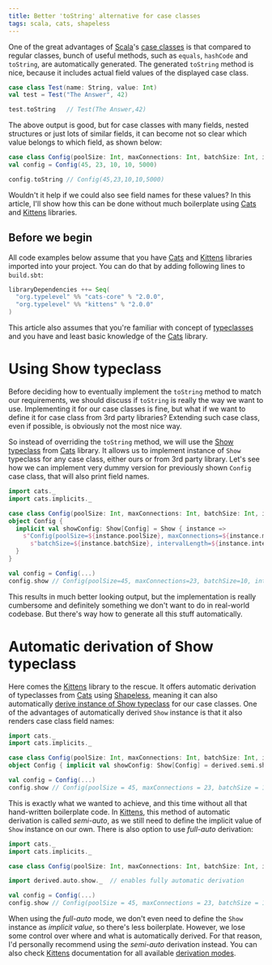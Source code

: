 ```yaml
---
title: Better 'toString' alternative for case classes
tags: scala, cats, shapeless
---
```


One of the great advantages of [Scala]'s [case classes][case class] is that compared to regular classes, bunch of useful methods, such as `equals`, `hashCode` and `toString`, are automatically generated. The generated `toString` method is nice, because it includes actual field values of the displayed case class.

```scala
case class Test(name: String, value: Int) 
val test = Test("The Answer", 42)

test.toString   // Test(The Answer,42)
```

The above output is good, but for case classes with many fields, nested structures or just lots of similar fields, it can become not so clear which value belongs to which field, as shown below:

```scala
case class Config(poolSize: Int, maxConnections: Int, batchSize: Int, intervalLength: Int, maxTimeout: Int) 
val config = Config(45, 23, 10, 10, 5000)

config.toString // Config(45,23,10,10,5000)
```

Wouldn't it help if we could also see field names for these values? In this article, I'll show how this can be done without much boilerplate using [Cats] and [Kittens] libraries.

<!-- MORE -->

## Before we begin
All code examples below assume that you have [Cats] and [Kittens] libraries imported into your project. You can do that by adding following lines to `build.sbt`:

```scala
libraryDependencies ++= Seq(
  "org.typelevel" %% "cats-core" % "2.0.0",
  "org.typelevel" %% "kittens" % "2.0.0"
)
```

This article also assumes that you're familiar with concept of [typeclasses] and you have and least basic knowledge of the [Cats] library.

# Using Show typeclass
Before deciding how to eventually implement the `toString` method to match our requirements, we should discuss if `toString` is really the way we want to use. Implementing it for our case classes is fine, but what if we want to define it for case class from 3rd party libraries? Extending such case class, even if possible, is obviously not the most nice way.

So instead of overriding the `toString` method, we will use the [Show typeclass] from [Cats] library. It allows us to implement instance of `Show` typeclass for any case class, either ours or from 3rd party library. Let's see how we can implement very dummy version for previously shown `Config` case class, that will also print field names.

```scala
import cats._
import cats.implicits._

case class Config(poolSize: Int, maxConnections: Int, batchSize: Int, intervalLength: Int, maxTimeout: Int)
object Config {
  implicit val showConfig: Show[Config] = Show { instance =>
    s"Config(poolSize=${instance.poolSize}, maxConnections=${instance.maxConnections}, " +
      s"batchSize=${instance.batchSize}, intervalLength=${instance.intervalLength}, maxTimeout=${instance.maxTimeout})"
  }
}

val config = Config(...)
config.show // Config(poolSize=45, maxConnections=23, batchSize=10, intervalLength=10, maxTimeout=5000)
```

This results in much better looking output, but the implementation is really cumbersome and definitely something we don't want to do in real-world codebase. But there's way how to generate all this stuff automatically.

# Automatic derivation of Show typeclass
Here comes the [Kittens] library to the rescue. It offers automatic derivation of typeclasses from [Cats] using [Shapeless], meaning it can also automatically [derive instance of Show typeclass][derive show] for our case classes. One of the advantages of automatically derived `Show` instance is that it also renders case class field names:

```scala
import cats._
import cats.implicits._

case class Config(poolSize: Int, maxConnections: Int, batchSize: Int, intervalLength: Int, maxTimeout: Int)
object Config { implicit val showConfig: Show[Config] = derived.semi.show }

val config = Config(...)
config.show // Config(poolSize = 45, maxConnections = 23, batchSize = 10, intervalLength = 10, maxTimeout = 5000)
```

This is exactly what we wanted to achieve, and this time without all that hand-written boilerplate code. In [Kittens], this method of automatic derivation is called _semi-auto_, as we still need to define the implicit value of `Show` instance on our own. There is also option to use _full-auto_ derivation:

```scala
import cats._
import cats.implicits._

case class Config(poolSize: Int, maxConnections: Int, batchSize: Int, intervalLength: Int, maxTimeout: Int)

import derived.auto.show._  // enables fully automatic derivation

val config = Config(...)
config.show // Config(poolSize = 45, maxConnections = 23, batchSize = 10, intervalLength = 10, maxTimeout = 5000)
```
When using the _full-auto_ mode, we don't even need to define the `Show` instance as _implicit value_, so there's less boilerplate. However, we lose some control over where and what is automatically derived. For that reason, I'd personally recommend using the _semi-auto_ derivation instead. You can also check [Kittens] documentation for all available [derivation modes].

[Cats]: https://typelevel.org/cats/
[case class]: https://docs.scala-lang.org/tour/case-classes.html
[derive show]: https://github.com/typelevel/kittens#derive-show
[derivation modes]: https://github.com/typelevel/kittens#three-modes-of-derivation
[Kittens]: https://github.com/typelevel/kittens
[Scala]: https://www.scala-lang.org/
[Shapeless]: https://github.com/milessabin/shapeless
[Show typeclass]: https://typelevel.org/cats/typeclasses/show.html
[typeclasses]: https://scalac.io/typeclasses-in-scala/